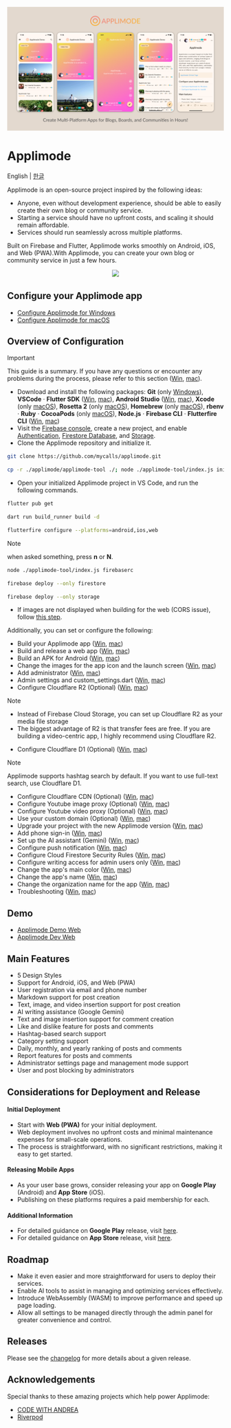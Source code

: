 <p align="center">
    <img src="https://github.com/mycalls/applimode-examples/blob/main/assets/am-campaign-head-v2.png?raw=true">
</p>


# Applimode

English | [한글](README.ko.md)

Applimode is an open-source project inspired by the following ideas:

* Anyone, even without development experience, should be able to easily create their own blog or community service.
* Starting a service should have no upfront costs, and scaling it should remain affordable.
* Services should run seamlessly across multiple platforms.

Built on Firebase and Flutter, Applimode works smoothly on Android, iOS, and Web (PWA).With Applimode, you can create your own blog or community service in just a few hours.

<p align="center">
    <img src="https://github.com/mycalls/applimode-examples/blob/main/assets/am-preview-480p-10f-240829.gif?raw=true" width="320">
</p>


## Configure your Applimode app
* [Configure Applimode for Windows](https://github.com/mycalls/applimode/blob/main/docs/windows.md)
* [Configure Applimode for macOS](https://github.com/mycalls/applimode/blob/main/docs/macos.md)



## Overview of Configuration
> [!IMPORTANT]
> This guide is a summary. If you have any questions or encounter any problems during the process, please refer to this section ([Win](https://github.com/mycalls/applimode/blob/main/docs/windows.md), [mac](https://github.com/mycalls/applimode/blob/main/docs/macos.md)).

* Download and install the following packages:
**Git** (only [Windows](https://github.com/mycalls/applimode/blob/main/docs/windows.md#install-git)), **VSCode** · **Flutter SDK** ([Win](https://github.com/mycalls/applimode/blob/main/docs/windows.md#install-vscode-and-the-flutter-sdk), [mac](https://github.com/mycalls/applimode/blob/main/docs/macos.md#install-vscode-and-the-flutter-sdk)), **Android Studio** ([Win](https://github.com/mycalls/applimode/blob/main/docs/windows.md#install-android-studio), [mac](https://github.com/mycalls/applimode/blob/main/docs/macos.md#install-android-studio)), **Xcode** (only [macOS](https://github.com/mycalls/applimode/blob/main/docs/macos.md#install-and-configure-xcode)), **Rosetta 2** (only [macOS](https://github.com/mycalls/applimode/blob/main/docs/macos.md#install-rosetta-2)), **Homebrew** (only [macOS](https://github.com/mycalls/applimode/blob/main/docs/macos.md#install-homebrew)), **rbenv** · **Ruby** · **CocoaPods** (only [macOS](https://github.com/mycalls/applimode/blob/main/docs/macos.md#install-rbenv-ruby-and-cocoapods)), **Node.js** · **Firebase CLI** · **Flutterfire CLI** ([Win](https://github.com/mycalls/applimode/blob/main/docs/windows.md#install-nodejs-and-the-firebase-cli-and-the-futterfire-cli), [mac](https://github.com/mycalls/applimode/blob/main/docs/macos.md#install-nodejs-and-the-firebase-cli-and-the-futterfire-cli))
* Visit the [Firebase console](https://console.firebase.google.com/), create a new project, and enable [Authentication](https://console.firebase.google.com/project/_/authentication), [Firestore Database](https://console.firebase.google.com/project/_/firestore), and [Storage](https://console.firebase.google.com/project/_/storage).
* Clone the Applimode repository and initialize it.
```sh
git clone https://github.com/mycalls/applimode.git
```
```sh
cp -r ./applimode/applimode-tool ./; node ./applimode-tool/index.js init; rm -r ./applimode-tool
```
* Open your initialized Applimode project in VS Code, and run the following commands.
```sh
flutter pub get
```
```sh
dart run build_runner build -d
```
```sh
flutterfire configure --platforms=android,ios,web
```
> [!NOTE]
> when asked something, press **n** or **N**.
```sh
node ./applimode-tool/index.js firebaserc
```
```sh
firebase deploy --only firestore
```
```sh
firebase deploy --only storage
```
<!--
```sh
flutter pub get; dart run build_runner build -d; flutterfire configure --platforms=android,ios,web; node ./applimode-tool/index.js firebaserc; firebase deploy --only firestore; firebase deploy --only storage;
```
> [!NOTE]
> when asked something, press **n** or **N**.
-->
* If images are not displayed when building for the web (CORS issue), follow [this step](https://github.com/mycalls/applimode/blob/main/docs/macos.md#if-you-dont-see-images-or-videos-in-your-uploaded-post-follow-these-steps-cors-issue).

Additionally, you can set or configure the following:
* Build your Applimode app ([Win](https://github.com/mycalls/applimode/blob/main/docs/windows.md#build-your-applimode-app), [mac](https://github.com/mycalls/applimode/blob/main/docs/macos.md#build-your-applimode-app))
* Build and release a web app ([Win](https://github.com/mycalls/applimode/blob/main/docs/windows.md#build-and-release-a-web-app), [mac](https://github.com/mycalls/applimode/blob/main/docs/macos.md#build-and-release-a-web-app))
* Build an APK for Android ([Win](https://github.com/mycalls/applimode/blob/main/docs/windows.md#build-an-apk-for-android), [mac](https://github.com/mycalls/applimode/blob/main/docs/macos.md#build-an-apk-for-android))
* Change the images for the app icon and the launch screen ([Win](https://github.com/mycalls/applimode/blob/main/docs/windows.md#change-the-images-for-the-app-icon-and-the-launch-screen), [mac](https://github.com/mycalls/applimode/blob/main/docs/macos.md#change-the-images-for-the-app-icon-and-the-launch-screen))
* Add administrator ([Win](https://github.com/mycalls/applimode/blob/main/docs/windows.md#add-administrator), [mac](https://github.com/mycalls/applimode/blob/main/docs/macos.md#add-administrator))
* Admin settings and custom_settings.dart ([Win](https://github.com/mycalls/applimode/blob/main/docs/windows.md#admin-settings-and-custom_settingsdart), [mac](https://github.com/mycalls/applimode/blob/main/docs/macos.md#admin-settings-and-custom_settingsdart))
* Configure Cloudflare R2 (Optional) ([Win](https://github.com/mycalls/applimode/blob/main/docs/windows.md#configure-cloudflare-r2-optional), [mac](https://github.com/mycalls/applimode/blob/main/docs/macos.md#configure-cloudflare-r2-optional))
> [!NOTE]
> * Instead of Firebase Cloud Storage, you can set up Cloudflare R2 as your media file storage
> * The biggest advantage of R2 is that transfer fees are free. If you are building a video-centric app, I highly recommend using Cloudflare R2.
* Configure Cloudflare D1 (Optional) ([Win](https://github.com/mycalls/applimode/blob/main/docs/windows.md#configure-cloudflare-d1-optional), [mac](https://github.com/mycalls/applimode/blob/main/docs/macos.md#configure-cloudflare-d1-optional))
> [!NOTE]
> Applimode supports hashtag search by default. If you want to use full-text search, use Cloudflare D1.
* Configure Cloudflare CDN (Optional) ([Win](https://github.com/mycalls/applimode/blob/main/docs/windows.md#configure-cloudflare-cdn-optional), [mac](https://github.com/mycalls/applimode/blob/main/docs/macos.md#configure-cloudflare-cdn-optional))
* Configure Youtube image proxy (Optional) ([Win](https://github.com/mycalls/applimode/blob/main/docs/windows.md#configure-youtube-image-proxy-optional), [mac](https://github.com/mycalls/applimode/blob/main/docs/macos.md#configure-youtube-image-proxy-optional))
* Configure Youtube video proxy (Optional) ([Win](https://github.com/mycalls/applimode/blob/main/docs/windows.md#configure-youtube-video-proxy-optional), [mac](https://github.com/mycalls/applimode/blob/main/docs/macos.md#configure-youtube-video-proxy-optional))
* Use your custom domain (Optional) ([Win](https://github.com/mycalls/applimode/blob/main/docs/windows.md#use-your-custom-domain-optional), [mac](https://github.com/mycalls/applimode/blob/main/docs/macos.md#use-your-custom-domain-optional))
* Upgrade your project with the new Applimode version ([Win](https://github.com/mycalls/applimode/blob/main/docs/windows.md#upgrade-your-project-with-the-new-applimode-version), [mac](https://github.com/mycalls/applimode/blob/main/docs/macos.md#upgrade-your-project-with-the-new-applimode-version))
* Add phone sign-in ([Win](https://github.com/mycalls/applimode/blob/main/docs/windows.md#add-phone-sign-in), [mac](https://github.com/mycalls/applimode/blob/main/docs/macos.md#add-phone-sign-in))
* Set up the AI assistant (Gemini) ([Win](https://github.com/mycalls/applimode/blob/main/docs/windows.md#set-up-the-ai-assistant-google-gemini), [mac](https://github.com/mycalls/applimode/blob/main/docs/macos.md#set-up-the-ai-assistant-google-gemini))
* Configure push notification ([Win](https://github.com/mycalls/applimode/blob/main/docs/windows.md#configure-push-notification), [mac](https://github.com/mycalls/applimode/blob/main/docs/macos.md#configure-push-notification))
* Configure Cloud Firestore Security Rules ([Win](https://github.com/mycalls/applimode/blob/main/docs/windows.md#configure-cloud-firestore-security-rules), [mac](https://github.com/mycalls/applimode/blob/main/docs/macos.md#configure-cloud-firestore-security-rules))
* Configure writing access for admin users only ([Win](https://github.com/mycalls/applimode/blob/main/docs/windows.md#configure-writing-access-for-admin-users-only), [mac](https://github.com/mycalls/applimode/blob/main/docs/macos.md#configure-writing-access-for-admin-users-only))
* Change the app's main color ([Win](https://github.com/mycalls/applimode/blob/main/docs/windows.md#change-the-apps-main-color), [mac](https://github.com/mycalls/applimode/blob/main/docs/macos.md#change-the-apps-main-color))
* Change the app's name ([Win](https://github.com/mycalls/applimode/blob/main/docs/windows.md#change-the-apps-name), [mac](https://github.com/mycalls/applimode/blob/main/docs/macos.md#change-the-apps-name))
* Change the organization name for the app ([Win](https://github.com/mycalls/applimode/blob/main/docs/windows.md#change-the-organization-name-for-the-app), [mac](https://github.com/mycalls/applimode/blob/main/docs/macos.md#change-the-organization-name-for-the-app))
* Troubleshooting ([Win](https://github.com/mycalls/applimode/blob/main/docs/windows.md#troubleshooting), [mac](https://github.com/mycalls/applimode/blob/main/docs/macos.md#troubleshooting))


## Demo
* [Applimode Demo Web](https://applimode-demo.web.app/)
* [Applimode Dev Web](https://applimode-type-b.web.app/)


## Main Features
* 5 Design Styles
* Support for Android, iOS, and Web (PWA)
* User registration via email and phone number
* Markdown support for post creation
* Text, image, and video insertion support for post creation
* AI writing assistance (Google Gemini)
* Text and image insertion support for comment creation
* Like and dislike feature for posts and comments
* Hashtag-based search support
* Category setting support
* Daily, monthly, and yearly ranking of posts and comments
* Report features for posts and comments
* Administrator settings page and management mode support
* User and post blocking by administrators


## Considerations for Deployment and Release
#### Initial Deployment
* Start with **Web (PWA)** for your initial deployment.
* Web deployment involves no upfront costs and minimal maintenance expenses for small-scale operations.
* The process is straightforward, with no significant restrictions, making it easy to get started.
#### Releasing Mobile Apps
* As your user base grows, consider releasing your app on **Google Play** (Android) and **App Store** (iOS).
* Publishing on these platforms requires a paid membership for each.
#### Additional Information
* For detailed guidance on **Google Play** release, visit [here](https://codewithandrea.com/articles/how-to-release-flutter-google-play-store/).
* For detailed guidance on **App Store** release, visit [here](https://codewithandrea.com/articles/how-to-release-flutter-ios-app-store/).


## Roadmap
* Make it even easier and more straightforward for users to deploy their services.
* Enable AI tools to assist in managing and optimizing services effectively.
* Introduce WebAssembly (WASM) to improve performance and speed up page loading.
* Allow all settings to be managed directly through the admin panel for greater convenience and control.


<!--
## Contributing
The content of this section will be updated in the future.
-->


## Releases
Please see the [changelog](https://github.com/mycalls/applimode/blob/main/CHANGELOG.md) for more details about a given release.

## Acknowledgements
Special thanks to these amazing projects which help power Applimode:
* [CODE WITH ANDREA](https://codewithandrea.com/)
* [Riverpod](https://riverpod.dev/)
